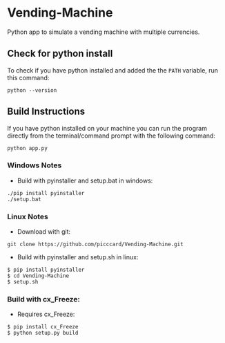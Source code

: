 # Vending-Machine
Python app to simulate a vending machine with multiple currencies.

## Check for python install
To check if you have python installed and added the the `PATH` variable, run this command:
````
python --version
````

## Build Instructions
If you have python installed on your machine you can run the program directly from the terminal/command prompt with the following command:

````
python app.py
````


### Windows Notes

* Build with pyinstaller and setup.bat in windows:

````
./pip install pyinstaller
./setup.bat
````
    
### Linux Notes

* Download with git:

````
git clone https://github.com/picccard/Vending-Machine.git
````

* Build with pyinstaller and setup.sh in linux:

````
$ pip install pyinstaller
$ cd Vending-Machine
$ setup.sh
````

### Build with cx_Freeze:
* Requires cx_Freeze:

 ````
$ pip install cx_Freeze
$ python setup.py build
````
